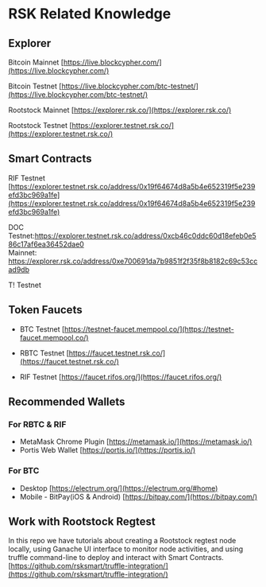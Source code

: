 # RSK Related Knowledge

## Explorer

Bitcoin Mainnet
[https://live.blockcypher.com/](https://live.blockcypher.com/)

Bitcoin Testnet
[https://live.blockcypher.com/btc-testnet/](https://live.blockcypher.com/btc-testnet/)

Rootstock Mainnet
[https://explorer.rsk.co/](https://explorer.rsk.co/)

Rootstock Testnet
[https://explorer.testnet.rsk.co/](https://explorer.testnet.rsk.co/)

## Smart Contracts

RIF Testnet
[https://explorer.testnet.rsk.co/address/0x19f64674d8a5b4e652319f5e239efd3bc969a1fe](https://explorer.testnet.rsk.co/address/0x19f64674d8a5b4e652319f5e239efd3bc969a1fe)

DOC
Testnet:https://explorer.testnet.rsk.co/address/0xcb46c0ddc60d18efeb0e586c17af6ea36452dae0	
Mainnet: https://explorer.rsk.co/address/0xe700691da7b9851f2f35f8b8182c69c53ccad9db

T! Testnet

## Token Faucets
- BTC Testnet [https://testnet-faucet.mempool.co/](https://testnet-faucet.mempool.co/)

- RBTC Testnet [https://faucet.testnet.rsk.co/](https://faucet.testnet.rsk.co/)

- RIF Testnet [https://faucet.rifos.org/](https://faucet.rifos.org/)

## Recommended Wallets
### For RBTC & RIF
- MetaMask Chrome Plugin [https://metamask.io/](https://metamask.io/)
- Portis Web Wallet [https://portis.io/](https://portis.io/)
### For BTC
- Desktop [https://electrum.org/](https://electrum.org/#home)
- Mobile - BitPay(iOS & Android) [https://bitpay.com/](https://bitpay.com/)

## Work with Rootstock Regtest
In this repo we have tutorials about creating a Rootstock regtest node locally, using Ganache UI interface to monitor node activities, and using truffle command-line to deploy and interact with Smart Contracts.
[https://github.com/rsksmart/truffle-integration/](https://github.com/rsksmart/truffle-integration/)


